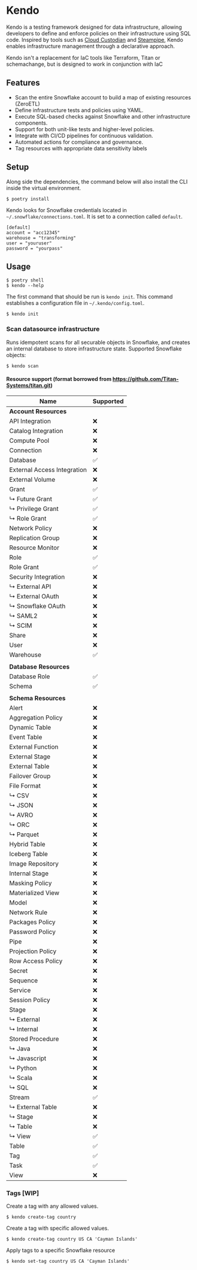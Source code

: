 # Kendo

Kendo is a testing framework designed for data infrastructure, allowing developers to define and enforce policies on their infrastructure using SQL code. Inspired by tools such as [Cloud Custodian](https://cloudcustodian.io) and [Steampipe](https://steampipe.io), Kendo enables infrastructure management through a declarative approach. 

Kendo isn't a replacement for IaC tools like Terraform, Titan or schemachange, but is designed to work in conjunction with IaC  

## Features

- Scan the entire Snowflake account to build a map of existing resources (ZeroETL) 
- Define infrastructure tests and policies using YAML.
- Execute SQL-based checks against Snowflake and other infrastructure components.
- Support for both unit-like tests and higher-level policies.
- Integrate with CI/CD pipelines for continuous validation.
- Automated actions for compliance and governance.
- Tag resources with appropriate data sensitivity labels 


## Setup

Along side the dependencies, the command below will also install the CLI inside the virtual environment.
```
$ poetry install
```

Kendo looks for Snowflake credentials located in `~/.snowflake/connections.toml`. It is set to a connection called `default`.
```
[default]
account = "acc12345"
warehouse = "transforming"
user = "youruser"
password = "yourpass"
```

## Usage

```
$ poetry shell
$ kendo --help
```

The first command that should be run is `kendo init`. This command establishes a configuration file in `~/.kendo/config.toml`.
```
$ kendo init
```

### Scan datasource infrastructure

Runs idempotent scans for all securable objects in Snowflake, and creates an internal database to store infrastructure state. Supported Snowflake objects: 

```
$ kendo scan
```


#### Resource support (format borrowed from https://github.com/Titan-Systems/titan.git)

| Name                          | Supported |
|-------------------------------|-----------|
| **Account Resources**         |           |
| API Integration               | ❌         |
| Catalog Integration           | ❌         |
| Compute Pool                  | ❌         |
| Connection                    | ❌         |
| Database                      | ✅         |
| External Access Integration   | ❌         |
| External Volume               | ❌         |
| Grant                         | ✅         |
| ↳ Future Grant                | ✅         |
| ↳ Privilege Grant             | ✅         |
| ↳ Role Grant                  | ✅         |
| Network Policy                | ❌         |
| Replication Group             | ❌         |
| Resource Monitor              | ❌         |
| Role                          | ✅         |
| Role Grant                    | ✅         |
| Security Integration          | ❌         |
| ↳ External API                | ❌         |
| ↳ External OAuth              | ❌         |
| ↳ Snowflake OAuth             | ❌         |
| ↳ SAML2                       | ❌         |
| ↳ SCIM                        | ❌         |
| Share                         | ❌         |
| User                          | ❌         |
| Warehouse                     | ✅         |
|                               |            |
| **Database Resources**        |            |
| Database Role                 | ✅         |
| Schema                        | ✅         |
|                               |            |
| **Schema Resources**          |            |
| Alert                         | ❌         |
| Aggregation Policy            | ❌         |
| Dynamic Table                 | ❌         |
| Event Table                   | ❌         |
| External Function             | ❌         |
| External Stage                | ❌         |
| External Table                | ❌         |
| Failover Group                | ❌         |
| File Format                   | ❌         |
| ↳ CSV                         | ❌         |
| ↳ JSON                        | ❌         |
| ↳ AVRO                        | ❌         |
| ↳ ORC                         | ❌         |
| ↳ Parquet                     | ❌         |
| Hybrid Table                  | ❌         |
| Iceberg Table                 | ❌         |
| Image Repository              | ❌         |
| Internal Stage                | ❌         |
| Masking Policy                | ❌         |
| Materialized View             | ❌         |
| Model                         | ❌         |
| Network Rule                  | ❌         |
| Packages Policy               | ❌         |
| Password Policy               | ❌         |
| Pipe                          | ❌         |
| Projection Policy             | ❌         |
| Row Access Policy             | ❌         |
| Secret                        | ❌         |
| Sequence                      | ❌         |
| Service                       | ❌         |
| Session Policy                | ❌         |
| Stage                         | ❌         |
| ↳ External                    | ❌         |
| ↳ Internal                    | ❌         |
| Stored Procedure              | ❌         |
| ↳ Java                        | ❌         |
| ↳ Javascript                  | ❌         |
| ↳ Python                      | ❌         |
| ↳ Scala                       | ❌         |
| ↳ SQL                         | ❌         |
| Stream                        | ✅         |
| ↳ External Table              | ❌         |
| ↳ Stage                       | ❌         |
| ↳ Table                       | ❌         |
| ↳ View                        | ✅         |
| Table                         | ✅         |
| Tag                           | ✅         |
| Task                          | ✅         |
| View                          | ❌         |

### Tags [WIP]

Create a tag with any allowed values.
```
$ kendo create-tag country
```

Create a tag with specific allowed values.
```
$ kendo create-tag country US CA 'Cayman Islands'
```

Apply tags to a specific Snowflake resource
```
$ kendo set-tag country US CA 'Cayman Islands'
```